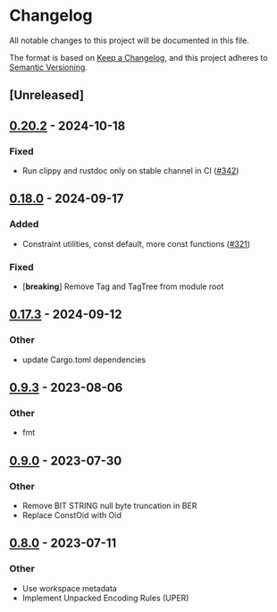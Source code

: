 # Changelog
All notable changes to this project will be documented in this file.

The format is based on [Keep a Changelog](https://keepachangelog.com/en/1.0.0/),
and this project adheres to [Semantic Versioning](https://semver.org/spec/v2.0.0.html).

## [Unreleased]

## [0.20.2](https://github.com/librasn/rasn/compare/rasn-kerberos-v0.20.1...rasn-kerberos-v0.20.2) - 2024-10-18

### Fixed

- Run clippy and rustdoc only on stable channel in CI ([#342](https://github.com/librasn/rasn/pull/342))

## [0.18.0](https://github.com/librasn/rasn/compare/rasn-kerberos-v0.17.3...rasn-kerberos-v0.18.0) - 2024-09-17

### Added

- Constraint utilities, const default, more const functions ([#321](https://github.com/librasn/rasn/pull/321))

### Fixed

- [**breaking**] Remove Tag and TagTree from module root

## [0.17.3](https://github.com/librasn/rasn/compare/rasn-kerberos-v0.17.2...rasn-kerberos-v0.17.3) - 2024-09-12

### Other

- update Cargo.toml dependencies

## [0.9.3](https://github.com/XAMPPRocky/rasn/compare/rasn-kerberos-v0.9.2...rasn-kerberos-v0.9.3) - 2023-08-06

### Other
- fmt

## [0.9.0](https://github.com/XAMPPRocky/rasn/compare/rasn-kerberos-v0.8.2...rasn-kerberos-v0.9.0) - 2023-07-30

### Other
- Remove BIT STRING null byte truncation in BER
- Replace ConstOid with Oid

## [0.8.0](https://github.com/XAMPPRocky/rasn/compare/rasn-kerberos-v0.7.0...rasn-kerberos-v0.8.0) - 2023-07-11

### Other
- Use workspace metadata
- Implement Unpacked Encoding Rules (UPER)
